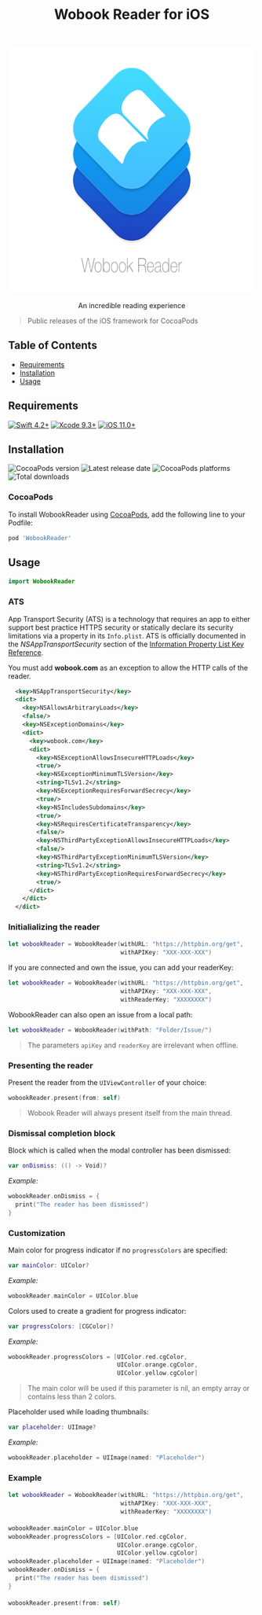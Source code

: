 <h1 align="center"> Wobook Reader for iOS </h1> <br>
<p align="center">
    <img alt="Wobook Reader for iOS" title="Wobook Reader for iOS" src="/assets/logo.png" height="500">
</p>

<p align="center">
    An incredible reading experience
</p>

> Public releases of the iOS framework for CocoaPods

## Table of Contents

- [Requirements](#requirements)
- [Installation](#installation)
- [Usage](#usage)

## Requirements

[![Swift 4.2+](https://img.shields.io/badge/Swift-4.2%2B-orange.svg)](https://swift.org)
[![Xcode 9.3+](https://img.shields.io/badge/Xcode-9.3%2B-lightgrey.svg)](https://developer.apple.com/xcode/)
[![iOS 11.0+](https://img.shields.io/badge/iOS-11.0%2B-blue.svg)](https://developer.apple.com/ios/)

## Installation

![CocoaPods version](https://img.shields.io/cocoapods/v/WobookReader.svg)
![Latest release date](https://img.shields.io/github/release-date/Wobook/wobook-reader-ios.svg)
![CocoaPods platforms](https://img.shields.io/cocoapods/p/WobookReader.svg)
![Total downloads](https://img.shields.io/github/downloads/Wobook/wobook-reader-ios/total.svg)

### CocoaPods

To install WobookReader using [CocoaPods](http://cocoapods.org), add the following line to your Podfile:

```ruby
pod 'WobookReader'
```

## Usage

```swift
import WobookReader
```


### ATS

App Transport Security (ATS) is a technology that requires an app to either support best practice HTTPS security or statically declare its security limitations via a property in its `Info.plist`. ATS is officially documented in the *NSAppTransportSecurity* section of the [Information Property List Key Reference](https://developer.apple.com/library/content/documentation/General/Reference/InfoPlistKeyReference/Articles/CocoaKeys.html#//apple_ref/doc/uid/TP40009251-SW33).

You must add **wobook.com** as an exception to allow the HTTP calls of the reader.

```xml
  <key>NSAppTransportSecurity</key>
  <dict>
    <key>NSAllowsArbitraryLoads</key>
    <false/>
    <key>NSExceptionDomains</key>
    <dict>
      <key>wobook.com</key>
      <dict>
        <key>NSExceptionAllowsInsecureHTTPLoads</key>
        <true/>
        <key>NSExceptionMinimumTLSVersion</key>
        <string>TLSv1.2</string>
        <key>NSExceptionRequiresForwardSecrecy</key>
        <true/>
        <key>NSIncludesSubdomains</key>
        <true/>
        <key>NSRequiresCertificateTransparency</key>
        <false/>
        <key>NSThirdPartyExceptionAllowsInsecureHTTPLoads</key>
        <false/>
        <key>NSThirdPartyExceptionMinimumTLSVersion</key>
        <string>TLSv1.2</string>
        <key>NSThirdPartyExceptionRequiresForwardSecrecy</key>
        <true/>
      </dict>
    </dict>
  </dict>
```

### Initialializing the reader

```swift
let wobookReader = WobookReader(withURL: "https://httpbin.org/get",
                                withAPIKey: "XXX-XXX-XXX")
```

If you are connected and own the issue, you can add your readerKey:

```swift
let wobookReader = WobookReader(withURL: "https://httpbin.org/get",
                                withAPIKey: "XXX-XXX-XXX",
                                withReaderKey: "XXXXXXXX")
```

WobookReader can also open an issue from a local path:

```swift
let wobookReader = WobookReader(withPath: "Folder/Issue/")
```

  > The parameters `apiKey` and `readerKey` are irrelevant when offline.

### Presenting the reader

Present the reader from the `UIViewController` of your choice:

```swift
wobookReader.present(from: self)
```

> Wobook Reader will always present itself from the main thread.

### Dismissal completion block

Block which is called when the modal controller has been dismissed:

```swift
var onDismiss: (() -> Void)?
```

*Example:*
```swift
wobookReader.onDismiss = {
  print("The reader has been dismissed")
}
```

### Customization

Main color for progress indicator if no `progressColors` are specified:

```swift
var mainColor: UIColor?
```

*Example:*
```swift
wobookReader.mainColor = UIColor.blue
```

Colors used to create a gradient for progress indicator:

```swift
var progressColors: [CGColor]?
```

*Example:*
```swift
wobookReader.progressColors = [UIColor.red.cgColor,
                               UIColor.orange.cgColor,
                               UIColor.yellow.cgColor]
```

  > The main color will be used if this parameter is nil, an empty array or contains less than 2 colors.

Placeholder used while loading thumbnails:

```swift
var placeholder: UIImage?
```

*Example:*
```swift
wobookReader.placeholder = UIImage(named: "Placeholder")
```

### Example

```swift
let wobookReader = WobookReader(withURL: "https://httpbin.org/get",
                                withAPIKey: "XXX-XXX-XXX",
                                withReaderKey: "XXXXXXXX")

wobookReader.mainColor = UIColor.blue
wobookReader.progressColors = [UIColor.red.cgColor,
                               UIColor.orange.cgColor,
                               UIColor.yellow.cgColor]
wobookReader.placeholder = UIImage(named: "Placeholder")
wobookReader.onDismiss = {
  print("The reader has been dismissed")
}

wobookReader.present(from: self)
```
